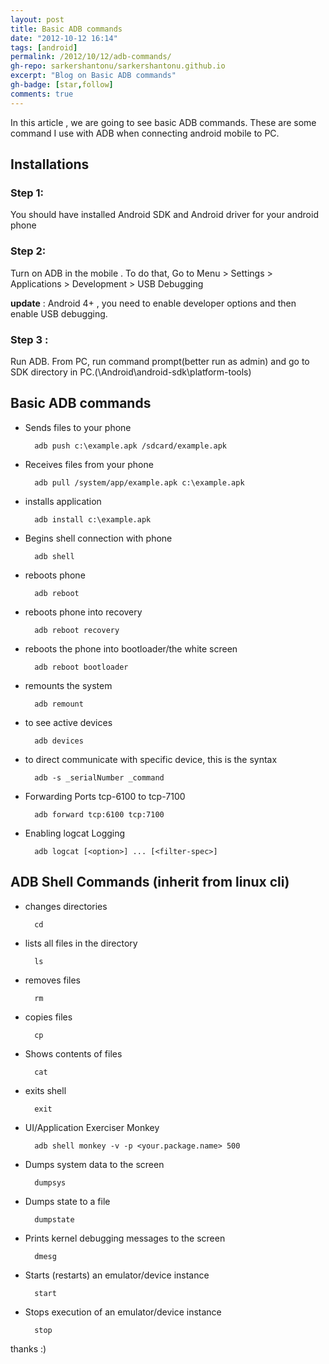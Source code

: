 ```yaml
---
layout: post
title: Basic ADB commands
date: "2012-10-12 16:14"
tags: [android]
permalink: /2012/10/12/adb-commands/
gh-repo: sarkershantonu/sarkershantonu.github.io
excerpt: "Blog on Basic ADB commands"
gh-badge: [star,follow]
comments: true
---
```

In this article , we are going to see basic ADB commands. These are some command I use with ADB when connecting android mobile to PC.

## Installations
### Step 1: 
You should have installed Android SDK and Android driver for your android phone
### Step 2: 
Turn on ADB in the mobile . To do that, Go to Menu > Settings > Applications > Development > USB Debugging

**update** : Android 4+ , you need to enable developer options and then enable USB debugging. 

### Step 3 : 
Run ADB. From PC, run command prompt(better run as admin) and go to SDK directory in PC.(\Android\android-sdk\platform-tools)

## Basic ADB commands
- Sends files to your phone

        adb push c:\example.apk /sdcard/example.apk
- Receives files from your phone
        
        adb pull /system/app/example.apk c:\example.apk
- installs application
        
        adb install c:\example.apk
- Begins shell connection with phone

        adb shell
- reboots phone 
        
        adb reboot
- reboots phone into recovery

        adb reboot recovery
- reboots the phone into bootloader/the white screen
        
        adb reboot bootloader
- remounts the system

        adb remount
- to see active devices

        adb devices
- to direct communicate with specific device, this is the syntax

        adb -s _serialNumber _command
- Forwarding Ports tcp-6100 to tcp-7100

        adb forward tcp:6100 tcp:7100
- Enabling logcat Logging        
        
        adb logcat [<option>] ... [<filter-spec>]

## ADB Shell Commands (inherit from linux cli)
- changes directories

        cd
- lists all files in the directory

        ls
- removes files

        rm
- copies files

        cp
- Shows contents of files

        cat
- exits shell

        exit
- UI/Application Exerciser Monkey
        
        adb shell monkey -v -p <your.package.name> 500
- Dumps system data to the screen
        
        dumpsys
- Dumps state to a file
        
        dumpstate
- Prints kernel debugging messages to the screen
    
        dmesg 
- Starts (restarts) an emulator/device instance

        start
- Stops execution of an emulator/device instance

        stop

thanks :) 